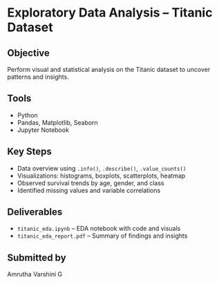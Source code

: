 # Exploratory Data Analysis – Titanic Dataset

## Objective
Perform visual and statistical analysis on the Titanic dataset to uncover patterns and insights.

## Tools
- Python
- Pandas, Matplotlib, Seaborn
- Jupyter Notebook

## Key Steps
- Data overview using `.info()`, `.describe()`, `.value_counts()`
- Visualizations: histograms, boxplots, scatterplots, heatmap
- Observed survival trends by age, gender, and class
- Identified missing values and variable correlations

## Deliverables
- `titanic_eda.ipynb` – EDA notebook with code and visuals
- `titanic_eda_report.pdf` – Summary of findings and insights

## Submitted by
Amrutha Varshini G
